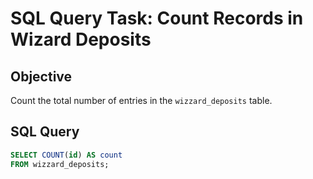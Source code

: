# SQL Query Task: Count Records in Wizard Deposits

## Objective
Count the total number of entries in the `wizzard_deposits` table.

## SQL Query

```sql
SELECT COUNT(id) AS count
FROM wizzard_deposits;
